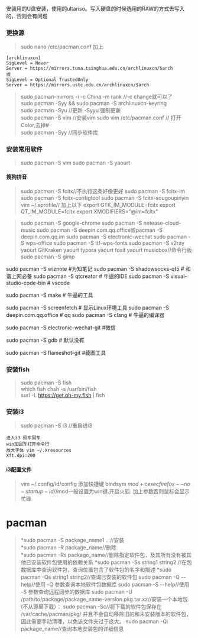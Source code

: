 
安装用的U盘安装，使用的ultariso。写入硬盘的时候选用的RAW的方式去写入的，否则会有问题
### 更换源
> sudo nano /etc/pacman.conf
> 加上 
```
[archlinuxcn]
SigLevel = Never
Server = https://mirrors.tuna.tsinghua.edu.cn/archlinuxcn/$arch
或
SigLevel = Optional TrustedOnly
Server = https://mirrors.ustc.edu.cn/archlinuxcn/$arch
```
> sudo pacman-mirrors -i -c China -m rank  //-c change就可以了  
> sudo pacman -Syy && sudo pacman -S archlinuxcn-keyring  
> sudo pacman -Syu  //更新  -Syyu 强制更新  
> sudo pacman -S vim //安装vim
> sudo vim /etc/pacman.conf // 打开Color,去掉#  
> sudo pacman -Syy  //同步软件库  


### 安装常用软件
> sudo pacman -S vim
> sudo pacman -S yaourt
#### 搜狗拼音
> sudo pacman -S fcitx//不执行这条好像更好
> sudo pacman -S fcitx-im 
> sudo pacman -S fcitx-configtool
> sudo pacman -S fcitx-sougoupinyin
> vim ~/.xprofile// 加上以下
export GTK_IM_MODULE=fcitx
export QT_IM_MODULE=fcitx
export XMODIFIERS="@im=fcitx"

> sudo pacman -S google-chrome
> sudo pacman -S netease-cloud-music
> sudo pacman -S deepin.com.qq.office或pacman -S deepin.com.qq.im
> sudo pacman -S electronic-wechat
> sudo pacman -S wps-office
> sudo pacman -S ttf-wps-fonts
> sudo pacman -S v2ray
> yaourt GitKraken
> yaourt typora
> yaourt foxit
> yaourt musicbox//命令行版
> sudo pacman -S gimp

sudo pacman -S wiznote #为知笔记
sudo pacman -S shadowsocks-qt5 # 和谐上网必备
sudo pacman -S qtcreator # 牛逼的IDE
sudo pacman -S visual-studio-code-bin # vscode

sudo pacman -S make # 牛逼的工具

sudo pacman -S screenfetch # 显示Linux环境工具
sudo pacman -S deepin.com.qq.office # qq
sudo pacman -S clang # 牛逼的编译器

sudo pacman -S electronic-wechat-git #微信

sudo pacman -S gdb # 默认没有

sudo pacman -S flameshot-git #截图工具
### 安装fish
> sudo pacman -S fish  
> which fish 
> chsh -s /usr/bin/fish  
> surl -L https://get.oh-my.fish | fish  
> 
### 安装i3
> sudo pacman -S i3  //重启进i3  
```
进入i3 回车回车
win加回车打开命令行
放大字体 vim ~/.Xresources
Xft.dpi:200
```
#### i3配置文件
> vim ~/.config/id/config
> 添加快捷键 bindsym $mod+c exec firefox --no-startup-id //$mod一般设置为win键.开启火狐. 加上参数否则鼠标会显示忙碌
> 


# pacman
> *sudo pacman -S package_name1 ...//安装  
> *sudo pacman -R package_name//删除  
> *sudo pacman -Rs package_name//删除指定软件包，及其所有没有被其他已安装软件包使用的依赖关系
> *sudo pacman -Ss string1 string2 //在包数据库中查询软件包，查询位置包含了软件包的名字和描述
> *sudo pacman -Qs string1 string2//查询已安装的软件包
> sudo pacman -Q --help//使用 -Q 参数查询本地软件包数据库
> sudo pacman -S --help//使用 -S 参数查询远程同步的数据库
> sudo pacman -U /path/to/package/package_name-version.pkg.tar.xz//安装一个本地包(不从源里下载）：
> sudo pacman -Sc//将下载的软件包保存在 /var/cache/pacman/pkg/ 并且不会自动移除旧的和未安装版本的软件包，因此需要手动清理，以免该文件夹过于庞大。
> sudo pacman -Qi package_name//查询本地安装包的详细信息

